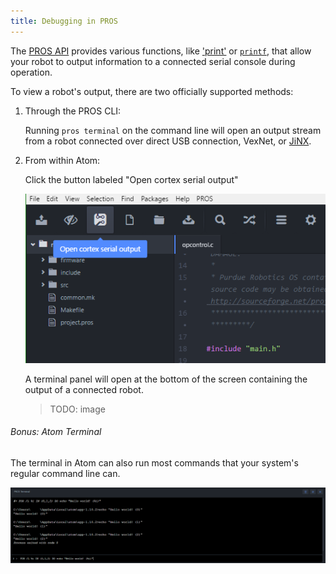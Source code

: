 ```yaml
---
title: Debugging in PROS
---
```


The [PROS API](../api/) provides various functions, like ['print'](../api/#print) or [`printf`](../api/#printf), that allow your robot to output information to a connected serial console during operation.


To view a robot's output, there are two officially supported methods:

1. Through the PROS CLI:

   Running `pros terminal` on the command line will open an output stream from a robot connected over direct USB connection, VexNet, or [JiNX](./jinx/).

2. From within Atom:

   Click the button labeled "Open cortex serial output"

   ![](/static/images/atom/open-cortex.png)

   A terminal panel will open at the bottom of the screen containing the output of a connected robot.

   > TODO: image

###### Bonus: Atom Terminal
The terminal in Atom can also run most commands that your system's regular command line can.

![](/static/images/atom/terminal-native.png)
